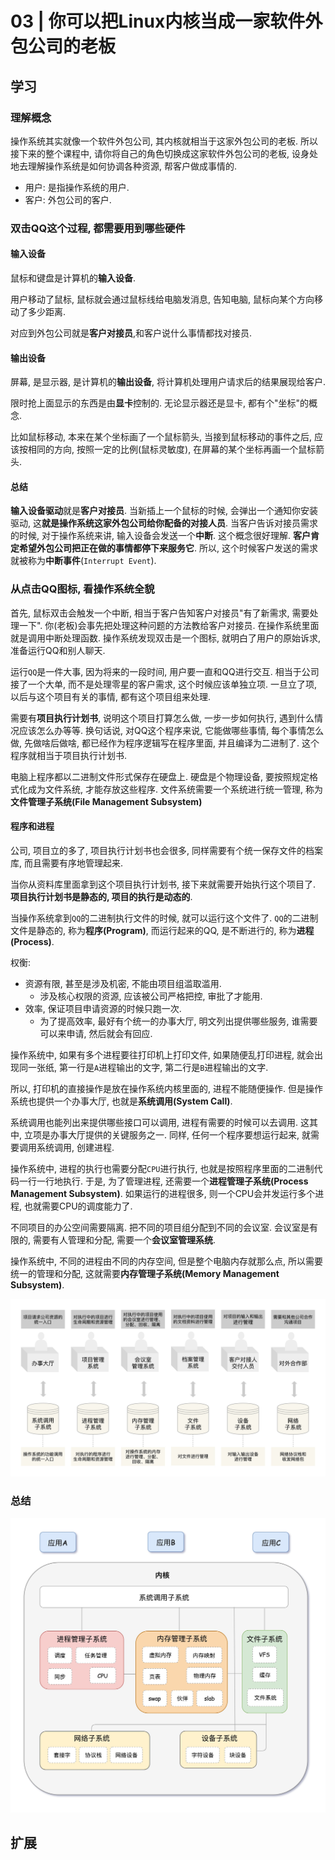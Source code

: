 # 03 | 你可以把Linux内核当成一家软件外包公司的老板

## 学习

### 理解概念

操作系统其实就像一个软件外包公司, 其内核就相当于这家外包公司的老板. 所以接下来的整个课程中, 请你将自己的角色切换成这家软件外包公司的老板, 设身处地去理解操作系统是如何协调各种资源, 帮客户做成事情的.

* 用户: 是指操作系统的用户.
* 客户: 外包公司的客户.

### 双击QQ这个过程, 都需要用到哪些硬件

#### 输入设备

鼠标和键盘是计算机的**输入设备**.

用户移动了鼠标, 鼠标就会通过鼠标线给电脑发消息, 告知电脑, 鼠标向某个方向移动了多少距离.

对应到外包公司就是**客户对接员**,和客户说什么事情都找对接员.

#### 输出设备

屏幕, 是显示器, 是计算机的**输出设备**, 将计算机处理用户请求后的结果展现给客户.

限时抢上面显示的东西是由**显卡**控制的. 无论显示器还是显卡, 都有个"坐标"的概念.

比如鼠标移动, 本来在某个坐标画了一个鼠标箭头, 当接到鼠标移动的事件之后, 应该按相同的方向, 按照一定的比例(鼠标灵敏度), 在屏幕的某个坐标再画一个鼠标箭头.

#### 总结

**输入设备驱动**就是**客户对接员**. 当新插上一个鼠标的时候, 会弹出一个通知你安装驱动, 这**就是操作系统这家外包公司给你配备的对接人员**. 当客户告诉对接员需求的时候, 对于操作系统来讲, 输入设备会发送一个**中断**. 这个概念很好理解. **客户肯定希望外包公司把正在做的事情都停下来服务它**. 所以, 这个时候客户发送的需求就被称为**中断事件**(`Interrupt Event`).

### 从点击QQ图标, 看操作系统全貌

首先, 鼠标双击会触发一个中断, 相当于客户告知客户对接员"有了新需求, 需要处理一下". 你(老板)会事先把处理这种问题的方法教给客户对接员. 在操作系统里面就是调用中断处理函数. 操作系统发现双击是一个图标, 就明白了用户的原始诉求, 准备运行QQ和别人聊天.

运行`QQ`是一件大事, 因为将来的一段时间, 用户要一直和QQ进行交互. 相当于公司接了一个大单, 而不是处理零星的客户需求, 这个时候应该单独立项. 一旦立了项, 以后与这个项目有关的事情, 都有这个项目组来处理.

需要有**项目执行计划书**, 说明这个项目打算怎么做, 一步一步如何执行, 遇到什么情况应该怎么办等等. 换句话说, 对QQ这个程序来说, 它能做哪些事情, 每个事情怎么做, 先做啥后做啥, 都已经作为程序逻辑写在程序里面, 并且编译为二进制了. 这个程序就相当于项目执行计划书.

电脑上程序都以二进制文件形式保存在硬盘上. 硬盘是个物理设备, 要按照规定格式化成为文件系统, 才能存放这些程序. 文件系统需要一个系统进行统一管理, 称为**文件管理子系统(File Management Subsystem)**

#### 程序和进程

公司, 项目立的多了, 项目执行计划书也会很多, 同样需要有个统一保存文件的档案库, 而且需要有序地管理起来.

当你从资料库里面拿到这个项目执行计划书, 接下来就需要开始执行这个项目了. **项目执行计划书是静态的, 项目的执行是动态的**.

当操作系统拿到`QQ`的二进制执行文件的时候, 就可以运行这个文件了. `QQ`的二进制文件是静态的, 称为**程序(Program)**, 而运行起来的QQ, 是不断进行的, 称为**进程(Process)**.

权衡:

* 资源有限, 甚至是涉及机密, 不能由项目组滥取滥用.
	* 涉及核心权限的资源, 应该被公司严格把控, 审批了才能用.
* 效率, 保证项目申请资源的时候只跑一次.
	* 为了提高效率, 最好有个统一的办事大厅, 明文列出提供哪些服务, 谁需要可以来申请, 然后就会有回应.

操作系统中, 如果有多个进程要往打印机上打印文件, 如果随便乱打印进程, 就会出现同一张纸, 第一行是`A`进程输出的文字, 第二行是`B`进程输出的文字. 

所以, 打印机的直接操作是放在操作系统内核里面的, 进程不能随便操作. 但是操作系统也提供一个办事大厅, 也就是**系统调用(System Call)**.

系统调用也能列出来提供哪些接口可以调用, 进程有需要的时候可以去调用. 这其中, 立项是办事大厅提供的关键服务之一. 同样, 任何一个程序要想运行起来, 就需要调用系统调用, 创建进程.

操作系统中, 进程的执行也需要分配`CPU`进行执行, 也就是按照程序里面的二进制代码一行一行地执行. 于是, 为了管理进程, 还需要一个**进程管理子系统(Process Management Subsystem)**. 如果运行的进程很多, 则一个CPU会并发运行多个进程, 也就需要CPU的调度能力了.

不同项目的办公空间需要隔离. 把不同的项目组分配到不同的会议室. 会议室是有限的, 需要有人管理和分配, 需要一个**会议室管理系统**.

操作系统中, 不同的进程由不同的内存空间, 但是整个电脑内存就那么点, 所以需要统一的管理和分配, 这就需要**内存管理子系统(Memory Management Subsystem)**.

![](./img/03_01.jpeg)

### 总结

![](./img/03_02.jpeg)

## 扩展